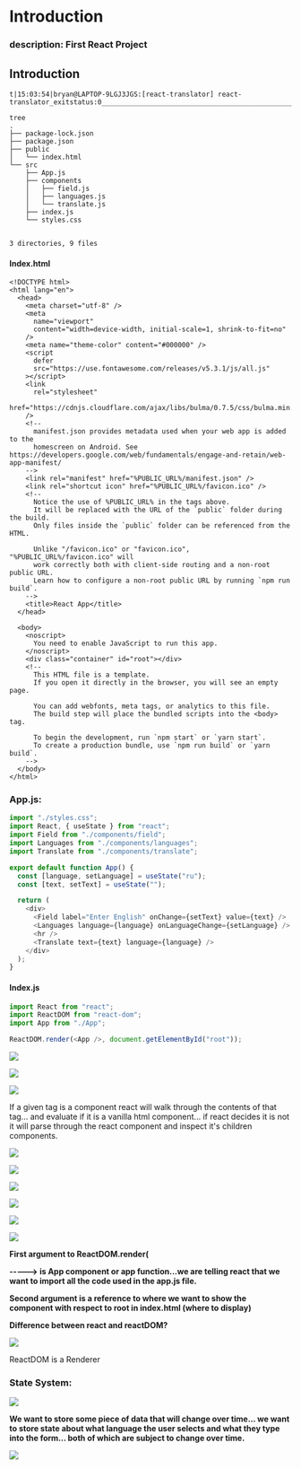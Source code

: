 # Introduction

### description: First React Project

## Introduction

```text
t|15:03:54|bryan@LAPTOP-9LGJ3JGS:[react-translator] react-translator_exitstatus:0__________________________________________________________o>

tree 
.
├── package-lock.json
├── package.json
├── public
│   └── index.html
└── src
    ├── App.js
    ├── components
    │   ├── field.js
    │   ├── languages.js
    │   └── translate.js
    ├── index.js
    └── styles.css


3 directories, 9 files
```

#### Index.html

```markup
<!DOCTYPE html>
<html lang="en">
  <head>
    <meta charset="utf-8" />
    <meta
      name="viewport"
      content="width=device-width, initial-scale=1, shrink-to-fit=no"
    />
    <meta name="theme-color" content="#000000" />
    <script
      defer
      src="https://use.fontawesome.com/releases/v5.3.1/js/all.js"
    ></script>
    <link
      rel="stylesheet"
      href="https://cdnjs.cloudflare.com/ajax/libs/bulma/0.7.5/css/bulma.min.css"
    />
    <!--
      manifest.json provides metadata used when your web app is added to the
      homescreen on Android. See https://developers.google.com/web/fundamentals/engage-and-retain/web-app-manifest/
    -->
    <link rel="manifest" href="%PUBLIC_URL%/manifest.json" />
    <link rel="shortcut icon" href="%PUBLIC_URL%/favicon.ico" />
    <!--
      Notice the use of %PUBLIC_URL% in the tags above.
      It will be replaced with the URL of the `public` folder during the build.
      Only files inside the `public` folder can be referenced from the HTML.

      Unlike "/favicon.ico" or "favicon.ico", "%PUBLIC_URL%/favicon.ico" will
      work correctly both with client-side routing and a non-root public URL.
      Learn how to configure a non-root public URL by running `npm run build`.
    -->
    <title>React App</title>
  </head>

  <body>
    <noscript>
      You need to enable JavaScript to run this app.
    </noscript>
    <div class="container" id="root"></div>
    <!--
      This HTML file is a template.
      If you open it directly in the browser, you will see an empty page.

      You can add webfonts, meta tags, or analytics to this file.
      The build step will place the bundled scripts into the <body> tag.

      To begin the development, run `npm start` or `yarn start`.
      To create a production bundle, use `npm run build` or `yarn build`.
    -->
  </body>
</html>
```

### App.js:

```javascript
import "./styles.css";
import React, { useState } from "react";
import Field from "./components/field";
import Languages from "./components/languages";
import Translate from "./components/translate";

export default function App() {
  const [language, setLanguage] = useState("ru");
  const [text, setText] = useState("");

  return (
    <div>
      <Field label="Enter English" onChange={setText} value={text} />
      <Languages language={language} onLanguageChange={setLanguage} />
      <hr />
      <Translate text={text} language={language} />
    </div>
  );
}
```

#### Index.js

```javascript
import React from "react";
import ReactDOM from "react-dom";
import App from "./App";

ReactDOM.render(<App />, document.getElementById("root"));
```

![](.gitbook/assets/image%20%284%29%20%282%29%20%282%29%20%282%29.png)

![](.gitbook/assets/image%20%282%29%20%282%29%20%282%29%20%282%29%20%282%29.png)

![](.gitbook/assets/react1.png)

If a given tag is a component react will walk through the contents of that tag... and evaluate if it is a vanilla html component... if react decides it is not it will parse through the react component and inspect it's children components.

![](.gitbook/assets/image%20%287%29.png)

![](.gitbook/assets/image%20%283%29%20%282%29%20%282%29%20%282%29.png)

![](.gitbook/assets/image%20%286%29%20%281%29%20%282%29%20%282%29%20%282%29%20%285%29%20%283%29.png)

![](.gitbook/assets/image%20%2825%29%20%282%29%20%282%29%20%281%29.png)

![](.gitbook/assets/image%20%288%29.png)

![](.gitbook/assets/image%20%289%29.png)

**First argument to ReactDOM.render\(**

**-----&gt; is App component or app function...we are telling react that we want to import all the code used in the app.js file.**

**Second argument is a reference to where we want to show the component with respect to root in index.html \(where to display\)**

**Difference between react and reactDOM?**

![](.gitbook/assets/image%20%2811%29.png)

ReactDOM is a Renderer

### State System:

![](.gitbook/assets/image%20%2810%29.png)

**We want to store some piece of data that will change over time... we want to store state about what language the user selects and what they type into the form... both of which are subject to change over time.**

![](.gitbook/assets/image%20%2820%29.png)

